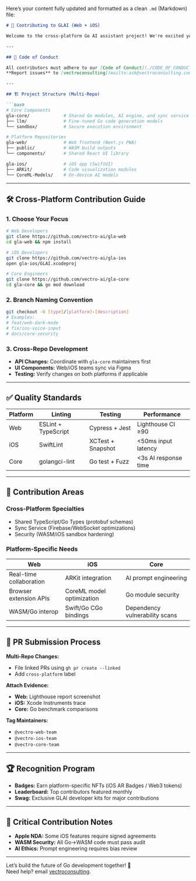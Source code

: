 Here’s your content fully updated and formatted as a clean `.md` (Markdown) file:

```markdown
# 🤝 Contributing to GLAI (Web + iOS)

Welcome to the cross-platform Go AI assistant project! We're excited you're here. 🌟

---

## 📜 Code of Conduct

All contributors must adhere to our [Code of Conduct](./CODE_OF_CONDUCT.md).  
**Report issues** to [vectroconsulting](mailto:ask@vectroconsulting.com).

---

## 🏗 Project Structure (Multi-Repo)

```bash
# Core Components
gla-core/             # Shared Go modules, AI engine, and sync service
├── llm/              # Fine-tuned Go code generation models
└── sandbox/          # Secure execution environment

# Platform Repositories
gla-web/              # Web frontend (Next.js PWA)
├── public/           # WASM build outputs
└── components/       # Shared React UI library

gla-ios/              # iOS app (SwiftUI)
├── ARKit/            # Code visualization modules
└── CoreML-Models/    # On-device AI models
```

---

## 🛠 Cross-Platform Contribution Guide

### 1. Choose Your Focus

```bash
# Web Developers
git clone https://github.com/vectro-ai/gla-web
cd gla-web && npm install

# iOS Developers
git clone https://github.com/vectro-ai/gla-ios
open gla-ios/GLAI.xcodeproj

# Core Engineers
git clone https://github.com/vectro-ai/gla-core 
cd gla-core && go mod download
```

### 2. Branch Naming Convention

```bash
git checkout -b [type]/[platform]-[description]
# Examples:
# feat/web-dark-mode
# fix/ios-voice-input
# docs/core-security
```

### 3. Cross-Repo Development

- **API Changes:** Coordinate with `gla-core` maintainers first  
- **UI Components:** Web/iOS teams sync via Figma  
- **Testing:** Verify changes on both platforms if applicable  

---

## ✅ Quality Standards

| Platform | Linting            | Testing                   | Performance                 |
|----------|--------------------|---------------------------|-----------------------------|
| Web      | ESLint + TypeScript| Cypress + Jest            | Lighthouse CI ≥90           |
| iOS      | SwiftLint          | XCTest + Snapshot         | <50ms input latency         |
| Core     | golangci-lint      | Go test + Fuzz            | <3s AI response time        |

---

## 🌟 Contribution Areas

### Cross-Platform Specialties
- Shared TypeScript/Go Types (protobuf schemas)  
- Sync Service (Firebase/WebSocket optimizations)  
- Security (WASM/iOS sandbox hardening)  

### Platform-Specific Needs

| Web                       | iOS                             | Core                          |
|---------------------------|----------------------------------|-------------------------------|
| Real-time collaboration   | ARKit integration               | AI prompt engineering         |
| Browser extension APIs    | CoreML model optimization       | Go module security            |
| WASM/Go interop           | Swift/Go CGo bindings           | Dependency vulnerability scans|

---

## 🚀 PR Submission Process

**Multi-Repo Changes:**
- File linked PRs using `gh pr create --linked`
- Add `cross-platform` label

**Attach Evidence:**
- **Web:** Lighthouse report screenshot  
- **iOS:** Xcode Instruments trace  
- **Core:** Go benchmark comparisons  

**Tag Maintainers:**
- `@vectro-web-team`  
- `@vectro-ios-team`  
- `@vectro-core-team`  

---

## 🏆 Recognition Program

- **Badges:** Earn platform-specific NFTs (iOS AR Badges / Web3 tokens)  
- **Leaderboard:** Top contributors featured monthly  
- **Swag:** Exclusive GLAI developer kits for major contributions  

---

## 🚨 Critical Contribution Notes

- **Apple NDA:** Some iOS features require signed agreements  
- **WASM Security:** All Go→WASM code must pass audit  
- **AI Ethics:** Prompt engineering requires bias review  

---

Let’s build the future of Go development together! 🚀  
Need help? email [vectroconsulting](mailto:ask@vectroconsulting.com).
```
